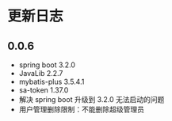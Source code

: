 # 更新日志

## 0.0.6

- spring boot 3.2.0
- JavaLib 2.2.7
- mybatis-plus 3.5.4.1
- sa-token 1.37.0
- 解决 spring boot 升级到 3.2.0 无法启动的问题
- 用户管理删除限制：不能删除超级管理员

